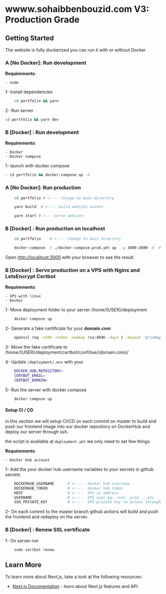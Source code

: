 # wwww.sohaibbenbouzid.com V3: Production Grade

## Getting Started

The website is fully dockerized you can run it with or without Docker

### A [No Docker]: Run development

**Requirements**:

    - node

1- Install dependencies

```bash
    cd portfolio && yarn
```

2- Run server

```bash
cd portfolio && yarn dev
```

### B [Docker] : Run development

**Requirements**:

    - Docker
    - Docker compose

1- launch with docker compose

```bash
- cd portfolio && docker-compose up -d
```

### A [No Docker]: Run production

```bash
    cd portfolio # <---- change to main directory
```

```bash
    yarn build  # <---- build website assets
```

```bash
    yarn start # <--- serve website
```

### B [Docker] : Run production on localhost

```bash
    cd portfolio    # <---- change to main directory
```

```bash
    docker-compose -f ./docker-compose.prod.yml up  -p 3000:3000 -d  # <---- build and run on port 3000
```

Open [http://localhost:3000](http://localhost:3000) with your browser to see the result.

### B [Docker] : Serve production on a VPS with Nginx and LetsEncrypt Certbot

**Requirements**:

    - VPS with linux
    - Docker

1- Move deployment folder to your server /home/{USER}/deployment

```bash
    docker compose up
```

2- Generate a fake certificate for your **domain.com**

```bash
    openssl req -x509 -nodes -newkey rsa:4096 -days 1 -keyout 'privkey.pem' -out 'fullchain.pem' -subj '/CN=localhost'"
```

3- Move the fake certificate to /home/{USER}/deployment/certbot/conf/live/{domain.com}/

4- Update `/deployment/.env` with your

```bash
    DOCKER_HUB_REPOSITORY=
    CERTBOT_EMAIL=
    CERTBOT_DOMAIN=
```

5- Run the server with docker compose

```bash
    docker compose up
```

#### Setup CI / CD

in this section we will setup CI/CD on each commit on master to build and push our frontend image into our docker repository on DockerHub and deploy our server through ssh.

the script is available at `deployment.yml` we only need to set few things

**Requirements**:

    - Docker Hub account

1- Add the your docker hub username variables to your secrets in github secrets

```bash
    DOCKERHUB_USERNAME      # <----  docker hub username
    DOCKERHUB_TOKEN         # <----  docker hub token
    HOST                    # <----  VPS ip address
    USERNAME                # <----  VPS user eg: root, prod ...etc
    SSH_PRIVATE_KEY         # <----  VPS private key to access through ssh
```

2- On each commit to the master branch github actions will build and push the frontend and redeploy on the server.

### B [Docker] : Renew SSL certificate

1- On server run

```
    sudo certbot renew
```

## Learn More

To learn more about Next.js, take a look at the following resources:

- [Next.js Documentation](https://nextjs.org/docs) - learn about Next.js features and API.
